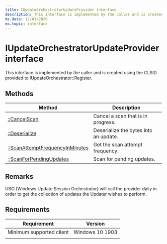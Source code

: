 ```yaml
---
title: IUpdateOrchestratorUpdateProvider interface
description: This interface is implemented by the caller and is created using the CLSID provided to IUpdateOrchestrator::Register.
ms.date: 12/01/2020
ms.topic: interface
---
```


# IUpdateOrchestratorUpdateProvider interface

This interface is implemented by the caller and is created using the CLSID provided to IUpdateOrchestrator::Register. 

## Methods

|Method | Description |
|---|---|
|[::CancelScan](iupdateorchestratorupdateprovider-cancelscan.md) | Cancel a scan that is in progress.  |
|[::Deserialize](iupdateorchestratorupdateprovider-deserialize.md) | Deserialize the bytes into an update.  |
|[::ScanAttemptFrequencyInMinutes](iupdateorchestratorupdateprovider-scanattemptfrequencyinminutes.md) | Get the scan attempt frequency.  |
|[::ScanForPendingUpdates](iupdateorchestratorupdateprovider-scanforpendingupdates.md) | Scan for pending updates.  ||[::ScanSlaInMinutes](iupdateorchestratorupdateprovider-scanslainminutes.md) | Gets the Default Scan Sla.  |


## Remarks
USO (Windows Update Session Orchestrator) will call the provider daily in order to get the collection of updates the Updater wishes to perform.

## Requirements

| Requirement | Version |
|---|---|
| Minimum supported client | Windows 10 1903 |
|   |   |
